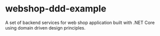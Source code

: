 # webshop-ddd-example
A set of backend services for web shop application built with .NET Core using domain driven design principles.
